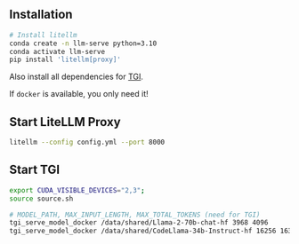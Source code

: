 ## Installation

```bash
# Install litellm
conda create -n llm-serve python=3.10
conda activate llm-serve
pip install 'litellm[proxy]'
```

Also install all dependencies for [TGI](https://github.com/huggingface/text-generation-inference).

If `docker` is available, you only need it!

## Start LiteLLM Proxy

```bash
litellm --config config.yml --port 8000
```

## Start TGI

```bash
export CUDA_VISIBLE_DEVICES="2,3";
source source.sh

# MODEL_PATH, MAX_INPUT_LENGTH, MAX_TOTAL_TOKENS (need for TGI)
tgi_serve_model_docker /data/shared/Llama-2-70b-chat-hf 3968 4096
tgi_serve_model_docker /data/shared/CodeLlama-34b-Instruct-hf 16256 16384
```
